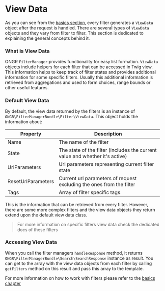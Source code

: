 # View Data

As you can see from the [basics section]('http://docs.ongr.io/FilterManagerBundle/Basics'),
every filter generates a `ViewData` object after the request is handled. There are several
types of `ViewData` objects and they vary from filter to filter. This section is dedicated 
to explaining the general concepts behind it.

### What is View Data

ONGR `FilterManager` provides functionality for easy list formation. `ViewData` objects
include helpers for each filter that can be accessed in Twig view. This information 
helps to keep track of filter states and provides additional information for some specific
filters. Usually this additional information is retrieved from aggregations and used to
form choices, range bounds or other useful features.

### Default View Data

By default, the view data returned by the filters is an instance of `ONGR\FilterManagerBundle\Filter\ViewData`.
This object holds the information about:

| Property           | Description
|--------------------|------------------
| Name               | The name of the filter
| State              | The state of the filter (includes the current value and whether it's active)
| UrlParameters      | Url parameters representing current filter state
| ResetUrlParameters | Current url parameters of request excluding the ones from the filter
| Tags               | Array of filter specific tags

This is the information that can be retrieved from every filter. However, there are 
some more complex filters and the view data objects they return extend upon the default view 
data class.
 
> For more information on specific filters view data check the dedicated docs of these filters  

### Accessing View Data

When you call the filter managers `handleResponse` method, it returns `ONGR\FilterManagerBundle\Search\SearchResponse`
instance as result. You can get to the array with the view data objects from each filter
by calling `getFilters` method on this result and pass this array to the template. 

For more information on how to work with filters please refer to the [basics chapter](http://docs.ongr.io/FilterManagerBundle/Basics) 
